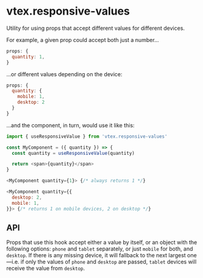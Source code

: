 # vtex.responsive-values

Utility for using props that accept different values for different devices.

For example, a given prop could accept both just a number...

```js
props: {
  quantity: 1,
}
```

...or different values depending on the device:

```js
props: {
  quantity: {
    mobile: 1,
    desktop: 2
  }
}
```

...and the component, in turn, would use it like this:

```js
import { useResponsiveValue } from 'vtex.responsive-values'

const MyComponent = ({ quantity }) => {
  const quantity = useResponsiveValue(quantity)

  return <span>{quantity}</span>
}

<MyComponent quantity={1}> {/* always returns 1 */}

<MyComponent quantity={{
  desktop: 2,
  mobile: 1,
}}> {/* returns 1 on mobile devices, 2 on desktop */}
```

## API

Props that use this hook accept either a value by itself, or an object with the following options: `phone` and `tablet` separately, or just `mobile` for both, and `desktop`. If there is any missing device, it will fallback to the next largest one—i.e. if only the values of `phone` and `desktop` are passed, `tablet` devices will receive the value from `desktop`.


